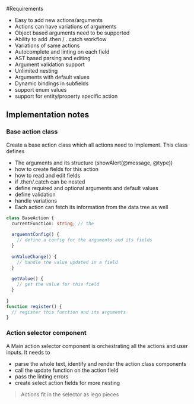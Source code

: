 #Requirements
 - Easy to add new actions/arguments
 - Actions can have variations of arguments
 - Object based arguments need to be supported
 - Ability to add .then / . catch workflow
 - Variations of same actions
 - Autocomplete and linting on each field
 - AST based parsing and editing
 - Argument validation support
 - Unlimited nesting
 - Arguments with default values
 - Dynamic bindings in subfields
 - support enum values
 - support for entity/property specific action


## Implementation notes

### Base action class
Create a base action class which all actions need to implement. This class defines
- The arguments and its structure (showAlert(@message, @type))
- how to create fields for this action
- how to read and edit fields
- if .then/.catch can be nested
- define required and optional arguments and default values
- define validation
- handle variations 
- Each action can fetch its information from the data tree as well

```typescript
class BaseAction {
  currentFunction: string; // the 
  
  arguemntConfig() {
    // define a config for the arguments and its fields    
  }
  
  onValueChange() {
    // handle the value updated in a field
  }
  
  getValue() {
    // get the value for this field
  }
  
}
function register() {
  // register this function and its arguments
}

```


### Action selector component
A Main action selector component is orchestrating all the actions and user inputs. It needs to
- parse the whole text, identify and render the action class components
- call the update function on the action field
- pass the linting errors
- create select action fields for more nesting


> Actions fit in the selector as lego pieces



